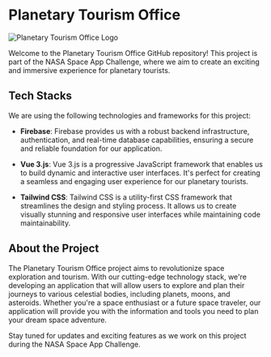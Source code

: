 # Planetary Tourism Office

![Planetary Tourism Office Logo](https://agor1.ru/assets/images/Space-Vintage-Poster-gallery/ufo20-8.jpg)

Welcome to the Planetary Tourism Office GitHub repository! This project is part of the NASA Space App Challenge, where we aim to create an exciting and immersive experience for planetary tourists.

## Tech Stacks

We are using the following technologies and frameworks for this project:

- **Firebase**: Firebase provides us with a robust backend infrastructure, authentication, and real-time database capabilities, ensuring a secure and reliable foundation for our application.

- **Vue 3.js**: Vue 3.js is a progressive JavaScript framework that enables us to build dynamic and interactive user interfaces. It's perfect for creating a seamless and engaging user experience for our planetary tourists.

- **Tailwind CSS**: Tailwind CSS is a utility-first CSS framework that streamlines the design and styling process. It allows us to create visually stunning and responsive user interfaces while maintaining code maintainability.

## About the Project

The Planetary Tourism Office project aims to revolutionize space exploration and tourism. With our cutting-edge technology stack, we're developing an application that will allow users to explore and plan their journeys to various celestial bodies, including planets, moons, and asteroids. Whether you're a space enthusiast or a future space traveler, our application will provide you with the information and tools you need to plan your dream space adventure.

Stay tuned for updates and exciting features as we work on this project during the NASA Space App Challenge.
